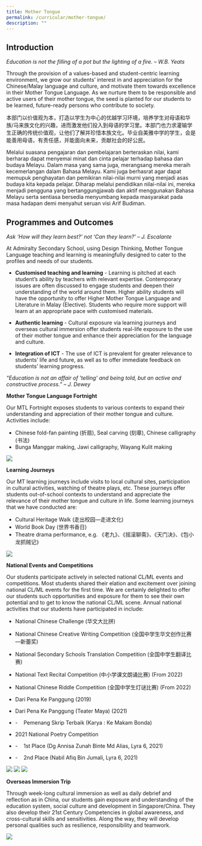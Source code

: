 ```yaml
---
title: Mother Tongue
permalink: /curricular/mother-tongue/
description: ""
---
```

Introduction
------------

_Education is not the filling of a pot but the lighting of a fire. – W.B. Yeats_

  

Through the provision of a values-based and student-centric learning environment, we grow our students’ interest in and appreciation for the Chinese/Malay language and culture, and motivate them towards excellence in their Mother Tongue Language. As we nurture them to be responsible and active users of their mother tongue, the seed is planted for our students to be learned, future-ready persons who contribute to society.

  

本部门以价值观为本，打造以学生为中心的优越学习环境，培养学生对母语和华族/马来族文化的兴趣，进而激发他们投入到母语的学习里。本部门也力求灌输学生正确的传统价值观，让他们了解并珍惜本族文化。毕业自美雅中学的学生，会是能善用母语，有责任感，并能面向未来，贡献社会的好公民。

  

Melalui suasana pengajaran dan pembelajaran berteraskan nilai, kami berharap dapat menyemai minat dan cinta pelajar terhadap bahasa dan budaya Melayu. Dalam masa yang sama juga, merangsang mereka meraih kecemerlangan dalam Bahasa Melayu. Kami juga berhasrat agar dapat memupuk penghayatan dan pemikiran nilai-nilai murni yang menjadi asas budaya kita kepada pelajar. Diharap melalui pendidikan nilai-nilai ini, mereka menjadi pengguna yang bertanggungjawab dan aktif menggunakan Bahasa Melayu serta sentiasa bersedia menyumbang kepada masyarakat pada masa hadapan demi menyahut seruan visi Arif Budiman.

Programmes and Outcomes
-----------------------

_Ask ‘How will they learn best?’ not ‘Can they learn?’ – J. Escalante_

  

At Admiralty Secondary School, using Design Thinking, Mother Tongue Language teaching and learning is meaningfully designed to cater to the profiles and needs of our students.

  

*   **Customised teaching and learning** \- Learning is pitched at each student’s ability by teachers with relevant expertise. Contemporary issues are often discussed to engage students and deepen their understanding of the world around them. Higher ability students will have the opportunity to offer Higher Mother Tongue Language and Literature in Malay (Elective). Students who require more support will learn at an appropriate pace with customised materials.

*   **Authentic learning** \- Cultural exposure via learning journeys and overseas cultural immersion offer students real-life exposure to the use of their mother tongue and enhance their appreciation for the language and culture.

*   **Integration of ICT** \- The use of ICT is prevalent for greater relevance to students’ life and future, as well as to offer immediate feedback on students’ learning progress.

  

_“Education is not an affair of 'telling' and being told, but an active and constructive process.” – J. Dewey_

  

  

**Mother Tongue Language Fortnight**

  

Our MTL Fortnight exposes students to various contexts to expand their understanding and appreciation of their mother tongue and culture. Activities include:

*   Chinese fold-fan painting (折扇), Seal carving (刻章), Chinese calligraphy (书法)
*   Bunga Manggar making, Jawi calligraphy, Wayang Kulit making

![](/images/mothertongue.png)

**Learning Journeys**

  

Our MT learning journeys include visits to local cultural sites, participation in cultural activities, watching of theatre plays, etc. These journeys offer students out-of-school contexts to understand and appreciate the relevance of their mother tongue and culture in life. Some learning journeys that we have conducted are:

*   Cultural Heritage Walk (走出校园—走进文化)
*   World Book Day (世界书香日)
*   Theatre drama performance, e.g. 《老九》、《摇滚聊斋》、《天门决》、《包小龙抓贼记》

![](/images/mothertongue2.png)

**National Events and Competitions**

  

Our students participate actively in selected national CL/ML events and competitions. Most students shared their elation and excitement over joining national CL/ML events for the first time. We are certainly delighted to offer our students such opportunities and exposure for them to see their own potential and to get to know the national CL/ML scene. Annual national activities that our students have participated in include:

*   National Chinese Challenge (华文大比拼)
*   National Chinese Creative Writing Competition (全国中学生华文创作比赛—新蕾奖)
*   National Secondary Schools Translation Competition (全国中学生翻译比赛)
*   National Text Recital Competition (中小学课文朗诵比赛) (From 2022)
*   National Chinese Riddle Competition (全国中学生灯谜比赛) (From 2022)

*   Dari Pena Ke Panggung (2019)
*   Dari Pena Ke Panggung (Teater Maya) (2021)
*   \-    Pemenang Skrip Terbaik (Karya : Ke Makam Bonda)
*   2021 National Poetry Competition
*   \-    1st Place (Dg Annisa Zunah Binte Md Alias, Lyra 6, 2021)
*   \-    2nd Place (Nabil Afiq Bin Jumali, Lyra 6, 2021)

![](/images/mothertongue3.png)
![](/images/mothertongue4.png)
![](/images/mothertongue5.png)

**Overseas Immersion Trip**

  

Through week-long cultural immersion as well as daily debrief and reflection as in China, our students gain exposure and understanding of the education system, social culture and development in Singapore/China. They also develop their 21st Century Competencies in global awareness, and cross-cultural skills and sensitivities. Along the way, they will develop personal qualities such as resilience, responsibility and teamwork.

![](/images/mothertongue6.png)


